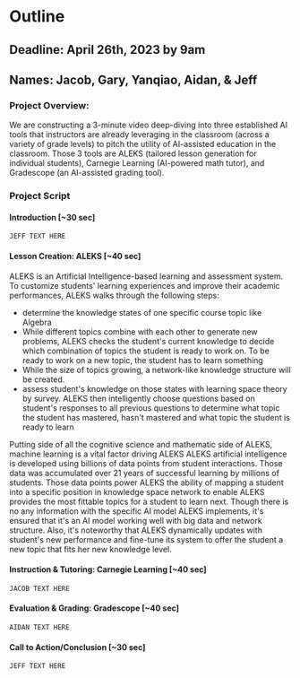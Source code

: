 # Outline

## Deadline: April 26th, 2023 by 9am

## Names: Jacob, Gary, Yanqiao, Aidan, & Jeff

### Project Overview:

We are constructing a 3-minute video deep-diving into three established AI tools that instructors are already leveraging in the classroom (across a variety of grade levels) to pitch the utility of AI-assisted education in the classroom. Those 3 tools are ALEKS (tailored lesson generation for individual students), Carnegie Learning (AI-powered math tutor), and Gradescope (an AI-assisted grading tool).


### Project Script

#### Introduction [~30 sec]

`JEFF TEXT HERE`

#### Lesson Creation: ALEKS [~40 sec]

ALEKS is an Artificial Intelligence-based learning and assessment system. To customize students' learning experiences and improve their academic performances, ALEKS walks through the following steps:

- determine the knowledge states of one specific course topic like Algebra
- While different topics combine with each other to generate new problems, ALEKS checks the student's current knowledge to decide which combination of topics the student is ready to work on. To be ready to work on a new topic, the student has to learn something
- While the size of topics growing, a network-like knowledge structure will be created.
- assess student's knowledge on those states with learning space theory by survey. ALEKS then intelligently choose questions based on student's responses to all previous questions to determine what topic the student has mastered, hasn't mastered and what topic the student is ready to learn

Putting side of all the cognitive science and mathematic side of ALEKS, machine learning is a vital factor driving ALEKS
ALEKS artificial intelligence is developed using billions of data points from student interactions. Those data was accumulated over 21 years of successful learning by millions of students. Those data points power ALEKS the ability of mapping a student into a specific position in knowledge space network to enable ALEKS provides the most fittable topics for a student to learn next. Though there is no any information with the specific AI model ALEKS implements, it's ensured that it's an AI model working well with big data and network structure. Also, it's noteworthy that ALEKS dynamically updates with student's new performance and fine-tune its system to offer the student a new topic that fits her new knowledge level.  

#### Instruction & Tutoring: Carnegie Learning [~40 sec]

`JACOB TEXT HERE`

#### Evaluation & Grading: Gradescope [~40 sec]

`AIDAN TEXT HERE`

#### Call to Action/Conclusion [~30 sec]

`JEFF TEXT HERE`
